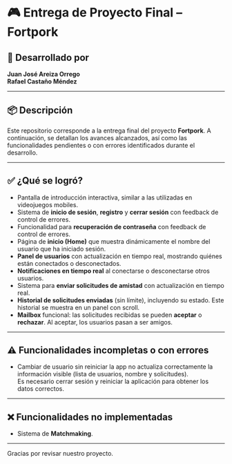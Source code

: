 # 🎮 Entrega de Proyecto Final – Fortpork

## 👥 Desarrollado por  
**Juan José Areiza Orrego**  
**Rafael Castaño Méndez**

---

## 📦 Descripción

Este repositorio corresponde a la entrega final del proyecto **Fortpork**. A continuación, se detallan los avances alcanzados, así como las funcionalidades pendientes o con errores identificados durante el desarrollo.

---

## ✅ ¿Qué se logró?

- Pantalla de introducción interactiva, similar a las utilizadas en videojuegos mobiles.
- Sistema de **inicio de sesión**, **registro** y **cerrar sesión** con feedback de control de errores.
- Funcionalidad para **recuperación de contraseña** con feedback de control de errores.
- Página de **inicio (Home)** que muestra dinámicamente el nombre del usuario que ha iniciado sesión.
- **Panel de usuarios** con actualización en tiempo real, mostrando quiénes están conectados o desconectados.
- **Notificaciones en tiempo real** al conectarse o desconectarse otros usuarios.
- Sistema para **enviar solicitudes de amistad** con actualización en tiempo real.
- **Historial de solicitudes enviadas** (sin límite), incluyendo su estado. Este historial se muestra en un panel con scroll.
- **Mailbox** funcional: las solicitudes recibidas se pueden **aceptar** o **rechazar**. Al aceptar, los usuarios pasan a ser amigos.

---

## ⚠️ Funcionalidades incompletas o con errores

- Cambiar de usuario sin reiniciar la app no actualiza correctamente la información visible (lista de usuarios, nombre y solicitudes).  
  Es necesario cerrar sesión y reiniciar la aplicación para obtener los datos correctos.

---

## ❌ Funcionalidades no implementadas

- Sistema de **Matchmaking**.

---

Gracias por revisar nuestro proyecto.
